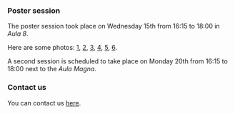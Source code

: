 ### Poster session

The poster session took place on Wednesday 15th from 16:15 to 18:00 in _Aula 8_. 

Here are some photos: [1](posters/p1.jpg), [2](posters/p2.png), [3](posters/p3.png), [4](posters/p4.jpg), [5](posters/p5.jpg), [6](posters/p6.jpg).

A second session is scheduled to take place on Monday 20th from 16:15 to 18:00 next
to the _Aula Magna_.

### Contact us

You can contact us [here](mailto:arg23.math@hu-berlin.de).